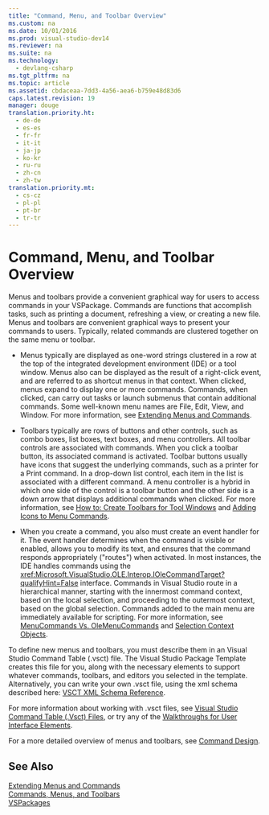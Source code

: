 ```yaml
---
title: "Command, Menu, and Toolbar Overview"
ms.custom: na
ms.date: 10/01/2016
ms.prod: visual-studio-dev14
ms.reviewer: na
ms.suite: na
ms.technology: 
  - devlang-csharp
ms.tgt_pltfrm: na
ms.topic: article
ms.assetid: cbdaceaa-7dd3-4a56-aea6-b759e48d83d6
caps.latest.revision: 19
manager: douge
translation.priority.ht: 
  - de-de
  - es-es
  - fr-fr
  - it-it
  - ja-jp
  - ko-kr
  - ru-ru
  - zh-cn
  - zh-tw
translation.priority.mt: 
  - cs-cz
  - pl-pl
  - pt-br
  - tr-tr
---
```

# Command, Menu, and Toolbar Overview
Menus and toolbars provide a convenient graphical way for users to access commands in your VSPackage. Commands are functions that accomplish tasks, such as printing a document, refreshing a view, or creating a new file. Menus and toolbars are convenient graphical ways to present your commands to users. Typically, related commands are clustered together on the same menu or toolbar.  
  
-   Menus typically are displayed as one-word strings clustered in a row at the top of the integrated development environment (IDE) or a tool window. Menus also can be displayed as the result of a right-click event, and are referred to as shortcut menus in that context. When clicked, menus expand to display one or more commands. Commands, when clicked, can carry out tasks or launch submenus that contain additional commands. Some well-known menu names are File, Edit, View, and Window. For more information, see [Extending Menus and Commands](../Topic/Extending%20Menus%20and%20Commands.md).  
  
-   Toolbars typically are rows of buttons and other controls, such as combo boxes, list boxes, text boxes, and menu controllers. All toolbar controls are associated with commands. When you click a toolbar button, its associated command is activated. Toolbar buttons usually have icons that suggest the underlying commands, such as a printer for a Print command. In a drop-down list control, each item in the list is associated with a different command. A menu controller is a hybrid in which one side of the control is a toolbar button and the other side is a down arrow that displays additional commands when clicked. For more information, see [How to: Create Toolbars for Tool Windows](../VS_not_in_toc/How-to--Create-Toolbars-for-Tool-Windows.md) and [Adding Icons to Menu Commands](../Topic/Adding%20Icons%20to%20Menu%20Commands.md).  
  
-   When you create a command, you also must create an event handler for it. The event handler determines when the command is visible or enabled, allows you to modify its text, and ensures that the command responds appropriately ("routes") when activated. In most instances, the IDE handles commands using the <xref:Microsoft.VisualStudio.OLE.Interop.IOleCommandTarget?qualifyHint=False> interface. Commands in Visual Studio route in a hierarchical manner, starting with the innermost command context, based on the local selection, and proceeding to the outermost context, based on the global selection. Commands added to the main menu are immediately available for scripting. For more information, see [MenuCommands Vs. OleMenuCommands](../VS_not_in_toc/MenuCommands-Vs.-OleMenuCommands.md) and [Selection Context Objects](../Topic/Selection%20Context%20Objects.md).  
  
 To define new menus and toolbars, you must describe them in an Visual Studio Command Table (.vsct) file. The Visual Studio Package Template creates this file for you, along with the necessary elements to support whatever commands, toolbars, and editors you selected in the template. Alternatively, you can write your own .vsct file, using the xml schema described here: [VSCT XML Schema Reference](../Topic/VSCT%20XML%20Schema%20Reference.md).  
  
 For more information about working with .vsct files, see [Visual Studio Command Table (.Vsct) Files](../Topic/Visual%20Studio%20Command%20Table%20\(.Vsct\)%20Files.md), or try any of the [Walkthroughs for User Interface Elements](../VS_not_in_toc/Walkthroughs-for-User-Interface-Elements.md).  
  
 For a more detailed overview of menus and toolbars, see [Command Design](../Topic/Command%20Design.md).  
  
## See Also  
 [Extending Menus and Commands](../Topic/Extending%20Menus%20and%20Commands.md)   
 [Commands, Menus, and Toolbars](../Topic/Commands,%20Menus,%20and%20Toolbars.md)   
 [VSPackages](../Topic/VSPackages.md)